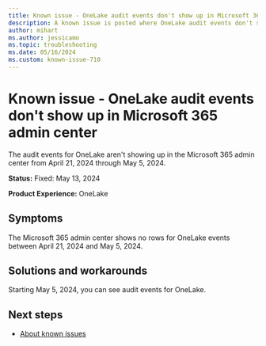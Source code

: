 ```yaml
---
title: Known issue - OneLake audit events don't show up in Microsoft 365 admin center
description: A known issue is posted where OneLake audit events don't show up in Microsoft 365 admin center.
author: mihart
ms.author: jessicamo
ms.topic: troubleshooting  
ms.date: 05/16/2024
ms.custom: known-issue-710
---
```


# Known issue - OneLake audit events don't show up in Microsoft 365 admin center

The audit events for OneLake aren't showing up in the Microsoft 365 admin center from April 21, 2024 through May 5, 2024.

**Status:** Fixed: May 13, 2024

**Product Experience:** OneLake

## Symptoms

The Microsoft 365 admin center shows no rows for OneLake events between April 21, 2024 and May 5, 2024.

## Solutions and workarounds

Starting May 5, 2024, you can see audit events for OneLake.

## Next steps

- [About known issues](https://support.fabric.microsoft.com/known-issues)
